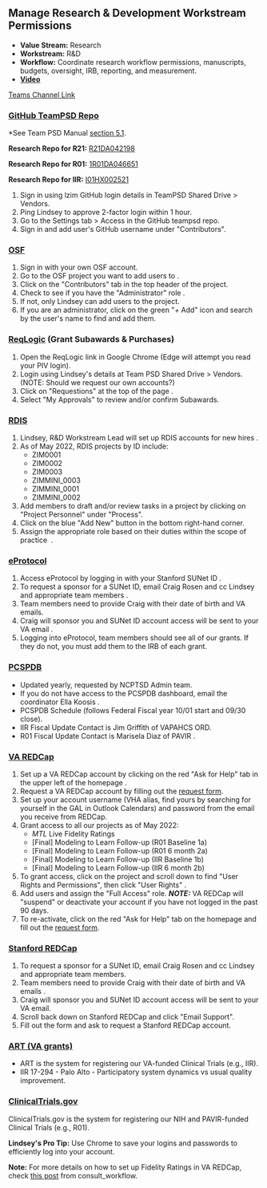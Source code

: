 ## Manage Research & Development Workstream Permissions 

 - **Value Stream:** Research
 - **Workstream:** R&D
 - **Workflow:** Coordinate research workflow permissions, manuscripts, budgets, oversight, IRB, reporting, and measurement.
 - **[Video](https://dvagov.sharepoint.com/sites/teampsd_vha/_layouts/15/stream.aspx?id=%2Fsites%2Fteampsd%5Fvha%2FShared%20Documents%2Ftraining%5Fworkgroup%2FRecordings%2F6%2E1%20Manage%20Research%20%26%20Development%20Workstream%20%E2%80%A8Permissions%20%28part%201%29%2D20220531%5F143541%2DMeeting%20Recording%2Emp4)**

[Teams Channel Link](https://teams.microsoft.com/l/message/19:d15133fbfb4d4c3a8c81701292b1890d@thread.skype/1654030239731?tenantId=e95f1b23-abaf-45ee-821d-b7ab251ab3bf&groupId=1db500d5-0d01-4254-af42-ad3f78bafacd&parentMessageId=1654030239731&teamName=teampsd_vha&channelName=training_workflow&createdTime=1654030239731)

### [GitHub TeamPSD Repo](https://mtl.how/teampsd)
*See Team PSD Manual [section 5.1](https://lzim.github.io/teampsd/5-co-coordinated-workstreams-rd-and-dataopsdevops.html#manage-research-repository-including-readme.md).

**Research Repo for R21:** [R21DA042198](https://github.com/lzim/research/tree/master/r21DA042198#readme)

**Research Repo for R01:** [1R01DA046651](https://github.com/lzim/research/tree/master/r01DA046651#readme)

**Research Repo for IIR:** [I01HX002521](https://github.com/lzim/research/tree/master/i01HX002521#readme)

1. Sign in using lzim GitHub login details in TeamPSD Shared Drive > Vendors.
2. Ping Lindsey to approve 2-factor login within 1 hour.
3. Go to the Settings tab > Access in the GitHub teampsd repo.
4. Sign in and add user's GitHub username under "Contributors".

### [OSF](https://osf.io/)
 
1. Sign in with your own OSF account.
2. Go to the OSF project you want to add users to .
3. Click on the "Contributors" tab in the top header of the project.
4. Check to see if you have the "Administrator" role .
5. If not, only Lindsey can add users to the project.
6. If you are an administrator, click on the green "+ Add" icon and search by the user's name to find and add them.

### [ReqLogic](https://reqlogic.pavir.org/ReQlogic/Login.aspx) (Grant Subawards & Purchases) 

1. Open the ReqLogic link in Google Chrome (Edge will attempt you read your PIV login).
2. Login using Lindsey's details at Team PSD Shared Drive > Vendors.  (NOTE: Should we request our own accounts?)
3. Click on "Requestions" at the top of the page .
4. Select "My Approvals" to review and/or confirm Subawards.

### [RDIS](https://www.rdispaloalto.net/Pinsite)

1. Lindsey, R&D Workstream Lead will set up RDIS accounts for new hires .
2. As of May 2022, RDIS projects by ID include:
   - ZIM0001 
   - ZIM0002 
   - ZIM0003 
   - ZIMMINI_0003 
   - ZIMMINI_0001 
   - ZIMMINI_0002 
3. Add members to draft and/or review tasks in a project by clicking on "Project Personnel" under "Process".
4. Click on the blue "Add New" button in the bottom right-hand corner.
5. Assign the appropriate role based on their duties within the scope of practice  . 

### [eProtocol](https://eprotocol.stanford.edu/)

1. Access eProtocol by logging in with your Stanford SUNet ID .
2. To request a sponsor for a SUNet ID, email Craig Rosen and cc Lindsey and appropriate team members .
3. Team members need to provide Craig with their date of birth and VA emails.
4. Craig will sponsor you and SUNet ID account access will be sent to your VA email .
5. Logging into eProtocol, team members should see all of our grants. If they do not, you must add them to the IRB of each grant.  

### [PCSPDB](https://vaww.mirecc.visn6.va.gov/pcspdb/default.aspx)

- Updated yearly, requested by NCPTSD Admin team.
- If you do not have access to the PCSPDB dashboard, email the coordinator Ella Koosis .
- PCSPDB Schedule (follows Federal Fiscal year 10/01 start and 09/30 close).
- IIR Fiscal Update Contact is Jim Griffith of VAPAHCS ORD.
- R01 Fiscal Update Contact is Marisela Diaz of PAVIR .

### [VA REDCap](https://varedcap.rcp.vaec.va.gov/redcap/)

1. Set up a VA REDCap account by clicking on the red "Ask for Help" tab in the upper left of the homepage .
2. Request a VA REDCap account by filling out the [request form](https://varedcap.rcp.vaec.va.gov/redcap/surveys/?s=W7Y9ACRKKX).
3. Set up your account username (VHA alias, find yours by searching for yourself in the GAL in Outlook Calendars) and password from the email you receive from REDCap.
4. Grant access to all our projects as of May 2022:
   - _MTL_ Live Fidelity Ratings
   - [Final] Modeling to Learn Follow-up (R01 Baseline 1a)
   - [Final] Modeling to Learn Follow-up (R01 6 month 2a)
   - [Final] Modeling to Learn Follow-up (IIR Baseline 1b)
   - [Final] Modeling to Learn Follow-up (IIR 6 month 2b)
5. To grant access, click on the project and scroll down to find "User Rights and Permissions", then click "User Rights" .
6. Add users and assign the "Full Access" role.
   **_NOTE:_** VA REDCap will "suspend" or deactivate your account if you have not logged in the past 90 days.
7. To re-activate, click on the red "Ask for Help" tab on the homepage and fill out the [request form](https://varedcap.rcp.vaec.va.gov/redcap/surveys/?s=W7Y9ACRKKX).  

### [Stanford REDCap](https://redcap.stanford.edu/) 

1. To request a sponsor for a SUNet ID, email Craig Rosen and cc Lindsey and appropriate team members.
2. Team members need to provide Craig with their date of birth and VA emails .
3. Craig will sponsor you and SUNet ID account access will be sent to your VA email.
4. Scroll back down on Stanford REDCap and click "Email Support".
5. Fill out the form and ask to request a Stanford REDCap account.

### [ART (VA grants)](http://art.puget-sound.med.va.gov/ChooseProject.cfm) 

- ART is the system for registering our VA-funded Clinical Trials (e.g., IIR).
- IIR 17-294 - Palo Alto - Participatory system dynamics vs usual quality improvement.

### [ClinicalTrials.gov](https://clinicaltrials.gov/) 

ClinicalTrials.gov is the system for registering our NIH and PAVIR-funded Clinical Trials (e.g., R01).

**Lindsey's Pro Tip:** Use Chrome to save your logins and passwords to efficiently log into your account.

**Note:** For more details on how to set up Fidelity Ratings in VA REDCap, check [this post](https://teams.microsoft.com/l/message/19:cb0b9866ac224a179236c0cc3e2ee56f@thread.skype/1651535800108?tenantId=e95f1b23-abaf-45ee-821d-b7ab251ab3bf&groupId=1db500d5-0d01-4254-af42-ad3f78bafacd&parentMessageId=1651535800108&teamName=teampsd_vha&channelName=facilitate_workflow&createdTime=1651535800108) from consult_workflow.

